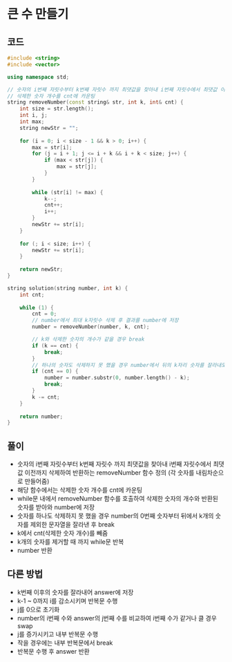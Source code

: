 # 큰 수 만들기

## 코드
```cpp
#include <string>
#include <vector>

using namespace std;

// 숫자의 i번째 자릿수부터 k번째 자릿수 까지 최댓값을 찾아내 i번째 자릿수에서 최댓값 이전까지 삭제하는 함수
// 삭제한 숫자 개수를 cnt에 카운팅
string removeNumber(const string& str, int k, int& cnt) {
    int size = str.length();
    int i, j;
    int max;
    string newStr = "";
    
    for (i = 0; i < size - 1 && k > 0; i++) {
        max = str[i];
        for (j = i + 1; j <= i + k && i + k < size; j++) {
            if (max < str[j]) {
                max = str[j];
            }
        }
        
        while (str[i] != max) {
            k--;
            cnt++;
            i++;
        }
        newStr += str[i];
    }
    
    for (; i < size; i++) {
        newStr += str[i];
    }
    
    return newStr;
}

string solution(string number, int k) {
    int cnt;
    
    while (1) {
        cnt = 0;
        // number에서 최대 k자릿수 삭제 후 결과를 number에 저장
        number = removeNumber(number, k, cnt);

        // k와 삭제한 숫자의 개수가 같을 경우 break
        if (k == cnt) {
            break;
        }
        // 하나의 숫자도 삭제하지 못 했을 경우 number에서 뒤의 k자리 숫자를 잘라내도록 함
        if (cnt == 0) { 
            number = number.substr(0, number.length() - k);
            break;
        }
        k -= cnt;
    }
    
    return number;
}
```

## 풀이
- 숫자의 i번째 자릿수부터 k번째 자릿수 까지 최댓값을 찾아내 i번째 자릿수에서 최댓값 이전까지 삭제하여 반환하는 removeNumber 함수 정의 (각 숫자를 내림차순으로 만들어줌)
- 해당 함수에서는 삭제한 숫자 개수를 cnt에 카운팅
- while문 내에서 removeNumber 함수를 호출하여 삭제한 숫자의 개수와 반환된 숫자를 받아와 number에 저장
- 숫자를 하나도 삭제하지 못 했을 경우 number의 0번째 숫자부터 뒤에서 k개의 숫자를 제외한 문자열을 잘라낸 후 break
- k에서 cnt(삭제한 숫자 개수)를 빼줌
- k개의 숫자를 제거할 때 까지 while문 반복
- number 반환

## 다른 방법
- k번째 이후의 숫자를 잘라내어 answer에 저장
- k-1 ~ 0까지 i를 감소시키며 반복문 수행
- j를 0으로 초기화
- number의 i번째 수와 answer의 j번째 수를 비교하여 i번째 수가 같거나 클 경우 swap
- j를 증가시키고 내부 반복문 수행
- 작을 경우에는 내부 반복문에서 break
- 반복문 수행 후 answer 반환